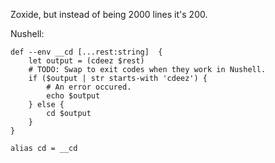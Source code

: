 Zoxide, but instead of being 2000 lines it's 200.

Nushell:

```shell
def --env __cd [...rest:string]  {
    let output = (cdeez $rest)
    # TODO: Swap to exit codes when they work in Nushell.
    if ($output | str starts-with 'cdeez') {
        # An error occured.
        echo $output
    } else {
        cd $output
    }
}

alias cd = __cd
```